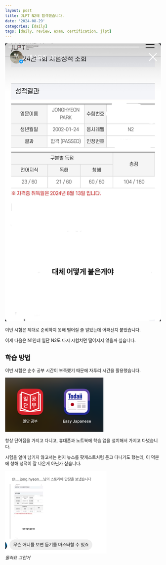 ```yaml
---
layout: post
title: JLPT N2에 합격했습니다.
date: '2024-08-29'
categories: [daily]
tags: [daily, review, exam, certification, jlpt]
---
```


![](/static/posts/2024-08-29-passed-jlpt-n2/IMG_5BC727B3F973-1.jpeg)  

이번 시험은 제대로 준비하지 못해 떨어질 줄 알았는데 어째선지 붙었습니다.  

이제 다음은 N1인데 일단 N2도 다시 시험치면 떨어지지 않을까 싶습니다.  

## 학습 방법

이번 시험은 순수 공부 시간이 부족했기 때문에 자투리 시간을 활용했습니다.  

![](/static/posts/2024-08-29-passed-jlpt-n2/스크린샷%202024-08-30%20오후%205.18.02.png)

항상 단어집을 가지고 다니고, 휴대폰과 노트북에 학습 앱을 설치해서 가지고 다녔습니다.  

시험을 얼마 남기지 않고서는 현지 뉴스를 팟캐스트처럼 듣고 다니기도 했는데, 이 덕분에 청해 성적이 잘 나온게 아닌가 싶습니다.  

![](/static/posts/2024-08-29-passed-jlpt-n2/스크린샷%202024-08-30%20오후%203.44.59.png)  
_몰라요 그런거_  

